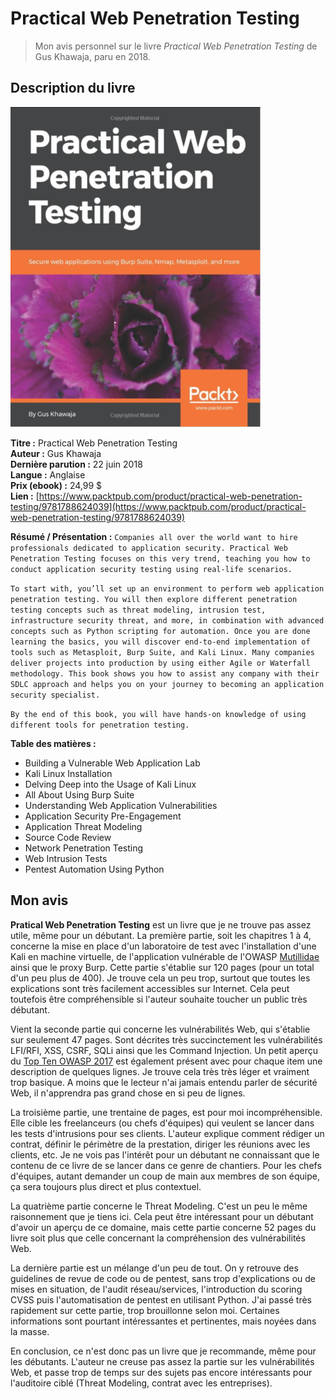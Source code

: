 # Practical Web Penetration Testing

> Mon avis personnel sur le livre _Practical Web Penetration Testing_ de Gus Khawaja, paru en 2018.

## Description du livre

![](<../../.gitbook/assets/image (111).png>)

**Titre :** Practical Web Penetration Testing\
**Auteur :** Gus Khawaja\
**Dernière parution :** 22 juin 2018\
**Langue :** Anglaise\
**Prix (ebook) :** 24,99 $\
**Lien :** [https://www.packtpub.com/product/practical-web-penetration-testing/9781788624039](https://www.packtpub.com/product/practical-web-penetration-testing/9781788624039)

**Résumé / Présentation :** `Companies all over the world want to hire professionals dedicated to application security. Practical Web Penetration Testing focuses on this very trend, teaching you how to conduct application security testing using real-life scenarios.`&#x20;

`To start with, you’ll set up an environment to perform web application penetration testing. You will then explore different penetration testing concepts such as threat modeling, intrusion test, infrastructure security threat, and more, in combination with advanced concepts such as Python scripting for automation. Once you are done learning the basics, you will discover end-to-end implementation of tools such as Metasploit, Burp Suite, and Kali Linux. Many companies deliver projects into production by using either Agile or Waterfall methodology. This book shows you how to assist any company with their SDLC approach and helps you on your journey to becoming an application security specialist.`

`By the end of this book, you will have hands-on knowledge of using different tools for penetration testing.`



**Table des matières :**

* Building a Vulnerable Web Application Lab
* Kali Linux Installation
* Delving Deep into the Usage of Kali Linux
* All About Using Burp Suite
* Understanding Web Application Vulnerabilities
* Application Security Pre-Engagement
* Application Threat Modeling
* Source Code Review
* Network Penetration Testing
* Web Intrusion Tests
* Pentest Automation Using Python

## Mon avis

**Pratical Web Penetration Testing** est un livre que je ne trouve pas assez utile, même pour un débutant. La première partie, soit les chapitres 1 à 4, concerne la mise en place d'un laboratoire de test avec l'installation d'une Kali en machine virtuelle, de l'application vulnérable de l'OWASP [Mutillidae](https://github.com/webpwnized/mutillidae) ainsi que le proxy Burp. Cette partie s'établie sur 120 pages (pour un total d'un peu plus de 400). Je trouve cela un peu trop, surtout que toutes les explications sont très facilement accessibles sur Internet. Cela peut toutefois être compréhensible si l'auteur souhaite toucher un public très débutant.

Vient la seconde partie qui concerne les vulnérabilités Web, qui s'établie sur seulement 47 pages. Sont décrites très succinctement les vulnérabilités LFI/RFI, XSS, CSRF, SQLi ainsi que les Command Injection. Un petit aperçu du [Top Ten OWASP 2017](https://owasp.org/www-project-top-ten/2017/) est également présent avec pour chaque item une description de quelques lignes. Je trouve cela très très léger et vraiment trop basique. A moins que le lecteur n'ai jamais entendu parler de sécurité Web, il n'apprendra pas grand chose en si peu de lignes.

La troisième partie, une trentaine de pages, est pour moi incompréhensible. Elle cible les freelanceurs (ou chefs d'équipes) qui veulent se lancer dans les tests d'intrusions pour ses clients. L'auteur explique comment rédiger un contrat, définir le périmètre de la prestation, diriger les réunions avec les clients, etc. Je ne vois pas l'intérêt pour un débutant ne connaissant que le contenu de ce livre de se lancer dans ce genre de chantiers. Pour les chefs d'équipes, autant demander un coup de main aux membres de son équipe, ça sera toujours plus direct et plus contextuel.

La quatrième partie concerne le Threat Modeling. C'est un peu le même raisonnement que je tiens ici. Cela peut être intéressant pour un débutant d'avoir un aperçu de ce domaine, mais cette partie concerne 52 pages du livre soit plus que celle concernant la compréhension des vulnérabilités Web.

La dernière partie est un mélange d'un peu de tout. On y retrouve des guidelines de revue de code ou de pentest, sans trop d'explications ou de mises en situation, de l'audit réseau/services, l'introduction du scoring CVSS puis l'automatisation de pentest en utilisant Python. J'ai passé très rapidement sur cette partie, trop brouillonne selon moi. Certaines informations sont pourtant intéressantes et pertinentes, mais noyées dans la masse.

En conclusion, ce n'est donc pas un livre que je recommande, même pour les débutants. L'auteur ne creuse pas assez la partie sur les vulnérabilités Web, et passe trop de temps sur des sujets pas encore intéressants pour l'auditoire ciblé (Threat Modeling, contrat avec les entreprises).
